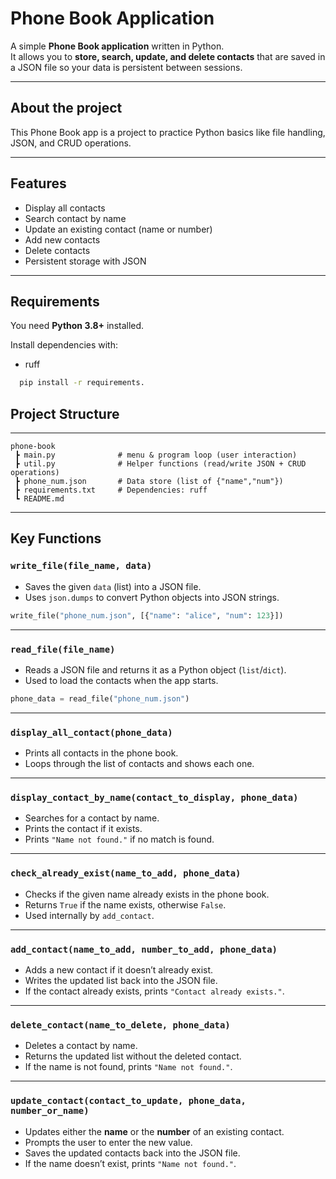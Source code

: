 # Phone Book Application

A simple **Phone Book application** written in Python.  
It allows you to **store, search, update, and delete contacts** that are saved in a JSON file so your data is persistent between sessions.

---

## About the project
This Phone Book app is a project to practice Python basics like file handling, JSON, and CRUD operations. 

--- 

## Features
- Display all contacts  
- Search contact by name  
- Update an existing contact (name or number)  
-  Add new contacts  
-  Delete contacts  
-  Persistent storage with JSON  

---

## Requirements

You need **Python 3.8+** installed.

Install dependencies with:

- ruff
```bash
  pip install -r requirements.
```
##  Project Structure

--- 

```text
phone-book
 ┣ main.py              # menu & program loop (user interaction)
 ┣ util.py              # Helper functions (read/write JSON + CRUD operations)
 ┣ phone_num.json       # Data store (list of {"name","num"})
 ┣ requirements.txt     # Dependencies: ruff
 ┗ README.md
```
---

## Key Functions

### `write_file(file_name, data)`
- Saves the given `data` (list) into a JSON file.  
- Uses `json.dumps` to convert Python objects into JSON strings.

```python
write_file("phone_num.json", [{"name": "alice", "num": 123}])
``` 
---

### `read_file(file_name)`
- Reads a JSON file and returns it as a Python object (`list`/`dict`).  
- Used to load the contacts when the app starts.

```python
phone_data = read_file("phone_num.json")
```
---
### `display_all_contact(phone_data)`
- Prints all contacts in the phone book.  
- Loops through the list of contacts and shows each one.
---
### `display_contact_by_name(contact_to_display, phone_data)`
- Searches for a contact by name.  
- Prints the contact if it exists.  
- Prints `"Name not found."` if no match is found.

---
### `check_already_exist(name_to_add, phone_data)`
- Checks if the given name already exists in the phone book.  
- Returns `True` if the name exists, otherwise `False`.  
- Used internally by `add_contact`.

---
### `add_contact(name_to_add, number_to_add, phone_data)`
- Adds a new contact if it doesn’t already exist.  
- Writes the updated list back into the JSON file.  
- If the contact already exists, prints `"Contact already exists."`.
---
### `delete_contact(name_to_delete, phone_data)`
- Deletes a contact by name.  
- Returns the updated list without the deleted contact.  
- If the name is not found, prints `"Name not found."`.
---
### `update_contact(contact_to_update, phone_data, number_or_name)`
- Updates either the **name** or the **number** of an existing contact.  
- Prompts the user to enter the new value.  
- Saves the updated contacts back into the JSON file.  
- If the name doesn’t exist, prints `"Name not found."`.
